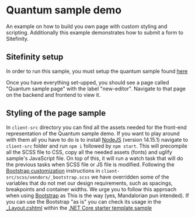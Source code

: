 # Quantum sample demo
An example on how to build you own page with custom styling and scripting. Additionally this example demonstrates how to submit a form to Sitefinity.

## Sitefinity setup

In order to run this sample, you must setup the quantum sample found [here](https://github.com/Sitefinity/Telerik.Sitefinity.Samples.Quantum/tree/renderer-demo#net-core-renderer-setup)

Once you have everything set-upped, you should see a page called "Quantum sample page" with the label "new-editor". Navigate to that page
on the backend and frontend to view it.

## Styling of the page sample
In `client-src` directory you can find all the assets needed for the front-end representation of the Quantum sample demo. If you want to play around with them all you have to do is to install [NodeJS](https://nodejs.org/) (version 14.15.1) navigate to `client-src` folder and run `npm i` followed by `npm start`. This will precompile all the SCSS file to CSS, copy all the needed assets (fonts) and uglify sample's JavaScript file. On top of this, it will run a watch task that will do the previous tasks when SCSS file or JS file is modified.
Following the [Bootstrap customization](https://getbootstrap.com/docs/5.0/customize/overview/) instructions in `client-src/scss/vendors/_bootstrap.scss` we have overridden some of the variables that do not met our design requirements, such as spacings, breakpoints and container widths. We urge you to follow this approach when using [Bootstrap](https://getbootstrap.com/) as This is the way (yes, Mandalorian pun intended). If you can use the Bootstrap "as is" you can check its usage in the [_Layout.cshtml](https://github.com/Sitefinity/sitefinity-aspnetcore-mvc-samples/blob/gebov/samples-for-13.2/src/starter-template/Views/Shared/_Layout.cshtml#L14) within the [.NET Core starter template sample](https://github.com/Sitefinity/sitefinity-aspnetcore-mvc-samples/tree/gebov/samples-for-13.2/src/starter-template)